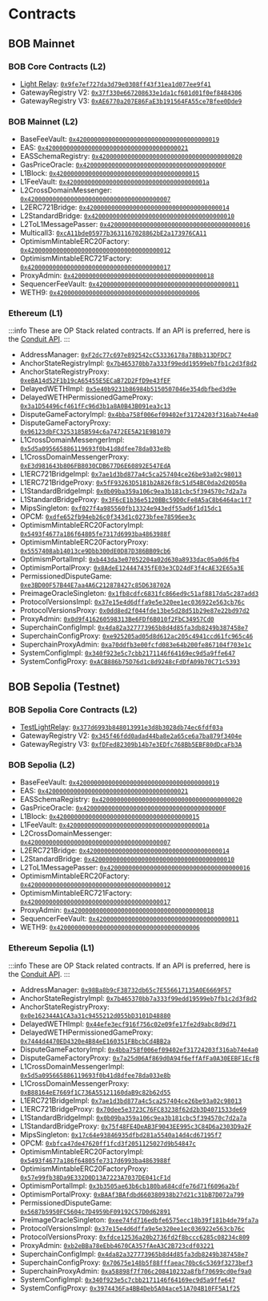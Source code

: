 # Contracts

## BOB Mainnet

### BOB Core Contracts (L2)

- [Light Relay](/docs/bob-chain/relay): [`0x9fe7ef727da3d79e0308ff43f31ea1d077ee9f41`](https://explorer.gobob.xyz/address/0x9fe7ef727da3d79e0308ff43f31ea1d077ee9f41)
- GatewayRegistry V2: [`0x37f330e667208633e1da1cf601d01f0ef8484306`](https://explorer.gobob.xyz/address/0x37f330e667208633e1da1cf601d01f0ef8484306)
- GatewayRegistry V3: [`0xAE6770a207E86FaE3b191564FA55ce7Bfee0Dde9`](https://explorer.gobob.xyz/address/0xAE6770a207E86FaE3b191564FA55ce7Bfee0Dde9)

### BOB Mainnet (L2)

- BaseFeeVault: [`0x4200000000000000000000000000000000000019`](https://explorer.gobob.xyz/address/0x4200000000000000000000000000000000000019)
- EAS: [`0x4200000000000000000000000000000000000021`](https://explorer.gobob.xyz/address/0x4200000000000000000000000000000000000021)
- EASSchemaRegistry: [`0x4200000000000000000000000000000000000020`](https://explorer.gobob.xyz/address/0x4200000000000000000000000000000000000020)
- GasPriceOracle: [`0x420000000000000000000000000000000000000F`](https://explorer.gobob.xyz/address/0x420000000000000000000000000000000000000F)
- L1Block: [`0x4200000000000000000000000000000000000015`](https://explorer.gobob.xyz/address/0x4200000000000000000000000000000000000015)
- L1FeeVault: [`0x420000000000000000000000000000000000001a`](https://explorer.gobob.xyz/address/0x420000000000000000000000000000000000001a)
- L2CrossDomainMessenger: [`0x4200000000000000000000000000000000000007`](https://explorer.gobob.xyz/address/0x4200000000000000000000000000000000000007)
- L2ERC721Bridge: [`0x4200000000000000000000000000000000000014`](https://explorer.gobob.xyz/address/0x4200000000000000000000000000000000000014)
- L2StandardBridge: [`0x4200000000000000000000000000000000000010`](https://explorer.gobob.xyz/address/0x4200000000000000000000000000000000000010)
- L2ToL1MessagePasser: [`0x4200000000000000000000000000000000000016`](https://explorer.gobob.xyz/address/0x4200000000000000000000000000000000000016)
- Multicall3: [`0xcA11bde05977b3631167028862bE2a173976CA11`](https://explorer.gobob.xyz/address/0xcA11bde05977b3631167028862bE2a173976CA11)
- OptimismMintableERC20Factory: [`0x4200000000000000000000000000000000000012`](https://explorer.gobob.xyz/address/0x4200000000000000000000000000000000000012)
- OptimismMintableERC721Factory: [`0x4200000000000000000000000000000000000017`](https://explorer.gobob.xyz/address/0x4200000000000000000000000000000000000017)
- ProxyAdmin: [`0x4200000000000000000000000000000000000018`](https://explorer.gobob.xyz/address/0x4200000000000000000000000000000000000018)
- SequencerFeeVault: [`0x4200000000000000000000000000000000000011`](https://explorer.gobob.xyz/address/0x4200000000000000000000000000000000000011)
- WETH9: [`0x4200000000000000000000000000000000000006`](https://explorer.gobob.xyz/address/0x4200000000000000000000000000000000000006)

### Ethereum (L1)

:::info
These are OP Stack related contracts. If an API is preferred, here is the [Conduit API](https://api.conduit.xyz/file/v1/optimism/contracts/bob-mainnet-0).
:::

- AddressManager: [`0xF2dc77c697e892542cC53336178a78Bb313DFDC7`](https://etherscan.io/address/0xF2dc77c697e892542cC53336178a78Bb313DFDC7)
- AnchorStateRegistryImpl: [`0x7b465370bb7a333f99edd19599eb7fb1c2d3f8d2`](https://etherscan.io/address/0x7b465370bb7a333f99edd19599eb7fb1c2d3f8d2)
- AnchorStateRegistryProxy: [`0xeBA14d52F1b19cA65455E5ECaB72D2FfD9e43fEF`](https://etherscan.io/address/0xeBA14d52F1b19cA65455E5ECaB72D2FfD9e43fEF)
- DelayedWETHImpl: [`0x5e40b9231b86984b5150507046e354dbfbed3d9e`](https://etherscan.io/address/0x5e40b9231b86984b5150507046e354dbfbed3d9e)
- DelayedWETHPermissionedGameProxy: [`0x3a1D54496cf461fFc96d3b1a8A0B43B091ea3c13`](https://etherscan.io/address/0x3a1D54496cf461fFc96d3b1a8A0B43B091ea3c13)
- DisputeGameFactoryImpl: [`0x4bba758f006ef09402ef31724203f316ab74e4a0`](https://etherscan.io/address/0x4bba758f006ef09402ef31724203f316ab74e4a0)
- DisputeGameFactoryProxy: [`0x96123dbFC3253185B594c6a7472EE5A21E9B1079`](https://etherscan.io/address/0x96123dbFC3253185B594c6a7472EE5A21E9B1079)
- L1CrossDomainMessengerImpl: [`0x5d5a095665886119693f0b41d8dfee78da033e8b`](https://etherscan.io/address/0x5d5a095665886119693f0b41d8dfee78da033e8b)
- L1CrossDomainMessengerProxy: [`0xE3d981643b806FB8030CDB677D6E60892E547EdA`](https://etherscan.io/address/0xE3d981643b806FB8030CDB677D6E60892E547EdA)
- L1ERC721BridgeImpl: [`0x7ae1d3bd877a4c5ca257404ce26be93a02c98013`](https://etherscan.io/address/0x7ae1d3bd877a4c5ca257404ce26be93a02c98013)
- L1ERC721BridgeProxy: [`0x5fF93263D5181b2A826f8c51d54BC0da2d20D50a`](https://etherscan.io/address/0x5fF93263D5181b2A826f8c51d54BC0da2d20D50a)
- L1StandardBridgeImpl: [`0x0b09ba359a106c9ea3b181cbc5f394570c7d2a7a`](https://etherscan.io/address/0x0b09ba359a106c9ea3b181cbc5f394570c7d2a7a)
- L1StandardBridgeProxy: [`0x3F6cE1b36e5120BBc59D0cFe8A5aC8b6464ac1f7`](https://etherscan.io/address/0x3F6cE1b36e5120BBc59D0cFe8A5aC8b6464ac1f7)
- MipsSingleton: [`0xf027f4a985560fb13324e943edf55ad6f1d15dc1`](https://etherscan.io/address/0xf027f4a985560fb13324e943edf55ad6f1d15dc1)
- OPCM: [`0xdfe652fb94eb26c0f343d1c0273bfee78596ee3c`](https://etherscan.io/address/0xdfe652fb94eb26c0f343d1c0273bfee78596ee3c)
- OptimismMintableERC20FactoryImpl: [`0x5493f4677a186f64805fe7317d6993ba4863988f`](https://etherscan.io/address/0x5493f4677a186f64805fe7317d6993ba4863988f)
- OptimismMintableERC20FactoryProxy: [`0x5557408ab14013ce9Dbb300dE0D87D386BB09cb6`](https://etherscan.io/address/0x5557408ab14013ce9Dbb300dE0D87D386BB09cb6)
- OptimismPortalImpl: [`0xb443da3e07052204a02d630a8933dac05a0d6fb4`](https://etherscan.io/address/0xb443da3e07052204a02d630a8933dac05a0d6fb4)
- OptimismPortalProxy: [`0x8AdeE124447435fE03e3CD24dF3f4cAE32E65a3E`](https://etherscan.io/address/0x8AdeE124447435fE03e3CD24dF3f4cAE32E65a3E)
- PermissionedDisputeGame: [`0xe3BD00F57B44E7aa4A6C212878427c85D638702A`](https://etherscan.io/address/0xe3BD00F57B44E7aa4A6C212878427c85D638702A)
- PreimageOracleSingleton: [`0x1fb8cdfc6831fc866ed9c51af8817da5c287add3`](https://etherscan.io/address/0x1fb8cdfc6831fc866ed9c51af8817da5c287add3)
- ProtocolVersionsImpl: [`0x37e15e4d6dffa9e5e320ee1ec036922e563cb76c`](https://etherscan.io/address/0x37e15e4d6dffa9e5e320ee1ec036922e563cb76c)
- ProtocolVersionsProxy: [`0x0dd8ed2f044fde13be5d28d51b29e87e22bd97d2`](https://etherscan.io/address/0x0dd8ed2f044fde13be5d28d51b29e87e22bd97d2)
- ProxyAdmin: [`0x0d9f416260598313Be6FDf6B010f2FbC34957Cd0`](https://etherscan.io/address/0x0d9f416260598313Be6FDf6B010f2FbC34957Cd0)
- SuperchainConfigImpl: [`0x4da82a327773965b8d4d85fa3db8249b387458e7`](https://etherscan.io/address/0x4da82a327773965b8d4d85fa3db8249b387458e7)
- SuperchainConfigProxy: [`0xe925205ad05d8d612ac205c4941ccd61fc965c46`](https://etherscan.io/address/0xe925205ad05d8d612ac205c4941ccd61fc965c46)
- SuperchainProxyAdmin: [`0xa70ddfb3e00fcfd083e64b200fe867104f703e1c`](https://etherscan.io/address/0xa70ddfb3e00fcfd083e64b200fe867104f703e1c)
- SystemConfigImpl: [`0x340f923e5c7cbb2171146f64169ec9d5a9ffe647`](https://etherscan.io/address/0x340f923e5c7cbb2171146f64169ec9d5a9ffe647)
- SystemConfigProxy: [`0xACB886b75D76d1c8d9248cFdDfA09b70C71c5393`](https://etherscan.io/address/0xACB886b75D76d1c8d9248cFdDfA09b70C71c5393)

## BOB Sepolia (Testnet)

### BOB Sepolia Core Contracts (L2)

- [TestLightRelay](/docs/bob-chain/relay): [`0x377d6993b848013991e3d8b3028db74ec6fdf03a`](https://bob-sepolia.explorer.gobob.xyz/address/0x377d6993b848013991e3d8b3028db74ec6fdf03a)
- GatewayRegistry V2: [`0x345f46fdd0adad44ba8e2a65ce6a7ba879f3404e`](https://bob-sepolia.explorer.gobob.xyz/address/0x345f46fdd0adad44ba8e2a65ce6a7ba879f3404e)
- GatewayRegistry V3: [`0xfDFed82309b14b7e3EDfc768Bb5EBF80dDcaFb3A`](https://bob-sepolia.explorer.gobob.xyz/address/0xfDFed82309b14b7e3EDfc768Bb5EBF80dDcaFb3A)

### BOB Sepolia (L2)

- BaseFeeVault: [`0x4200000000000000000000000000000000000019`](https://bob-sepolia.explorer.gobob.xyz/address/0x4200000000000000000000000000000000000019)
- EAS: [`0x4200000000000000000000000000000000000021`](https://bob-sepolia.explorer.gobob.xyz/address/0x4200000000000000000000000000000000000021)
- EASSchemaRegistry: [`0x4200000000000000000000000000000000000020`](https://bob-sepolia.explorer.gobob.xyz/address/0x4200000000000000000000000000000000000020)
- GasPriceOracle: [`0x420000000000000000000000000000000000000F`](https://bob-sepolia.explorer.gobob.xyz/address/0x420000000000000000000000000000000000000F)
- L1Block: [`0x4200000000000000000000000000000000000015`](https://bob-sepolia.explorer.gobob.xyz/address/0x4200000000000000000000000000000000000015)
- L1FeeVault: [`0x420000000000000000000000000000000000001a`](https://bob-sepolia.explorer.gobob.xyz/address/0x420000000000000000000000000000000000001a)
- L2CrossDomainMessenger: [`0x4200000000000000000000000000000000000007`](https://bob-sepolia.explorer.gobob.xyz/address/0x4200000000000000000000000000000000000007)
- L2ERC721Bridge: [`0x4200000000000000000000000000000000000014`](https://bob-sepolia.explorer.gobob.xyz/address/0x4200000000000000000000000000000000000014)
- L2StandardBridge: [`0x4200000000000000000000000000000000000010`](https://bob-sepolia.explorer.gobob.xyz/address/0x4200000000000000000000000000000000000010)
- L2ToL1MessagePasser: [`0x4200000000000000000000000000000000000016`](https://bob-sepolia.explorer.gobob.xyz/address/0x4200000000000000000000000000000000000016)
- OptimismMintableERC20Factory: [`0x4200000000000000000000000000000000000012`](https://bob-sepolia.explorer.gobob.xyz/address/0x4200000000000000000000000000000000000012)
- OptimismMintableERC721Factory: [`0x4200000000000000000000000000000000000017`](https://bob-sepolia.explorer.gobob.xyz/address/0x4200000000000000000000000000000000000017)
- ProxyAdmin: [`0x4200000000000000000000000000000000000018`](https://bob-sepolia.explorer.gobob.xyz/address/0x4200000000000000000000000000000000000018)
- SequencerFeeVault: [`0x4200000000000000000000000000000000000011`](https://bob-sepolia.explorer.gobob.xyz/address/0x4200000000000000000000000000000000000011)
- WETH9: [`0x4200000000000000000000000000000000000006`](https://bob-sepolia.explorer.gobob.xyz/address/0x4200000000000000000000000000000000000006)

### Ethereum Sepolia (L1)

:::info
These are OP Stack related contracts. If an API is preferred, here is the [Conduit API](https://api.conduit.xyz/file/v1/optimism/contracts/bob-sepolia-dm6uw0yhh3).
:::

- AddressManager: [`0x98Ba8b9cF38732db65c7E556617135A0E6669F57`](https://sepolia.etherscan.io/address/0x98Ba8b9cF38732db65c7E556617135A0E6669F57)
- AnchorStateRegistryImpl: [`0x7b465370bb7a333f99edd19599eb7fb1c2d3f8d2`](https://sepolia.etherscan.io/address/0x7b465370bb7a333f99edd19599eb7fb1c2d3f8d2)
- AnchorStateRegistryProxy: [`0x0e162344A1CA3a31c9455212d055bD3101D48880`](https://sepolia.etherscan.io/address/0x0e162344A1CA3a31c9455212d055bD3101D48880)
- DelayedWETHImpl: [`0x44efe3ecf916f756c02e09fe17fe2d9abc8d9d71`](https://sepolia.etherscan.io/address/0x44efe3ecf916f756c02e09fe17fe2d9abc8d9d71)
- DelayedWETHPermissionedGameProxy: [`0x7444d4470ED4320e4B84eE160351FBbcbCd4BB2a`](https://sepolia.etherscan.io/address/0x7444d4470ED4320e4B84eE160351FBbcbCd4BB2a)
- DisputeGameFactoryImpl: [`0x4bba758f006ef09402ef31724203f316ab74e4a0`](https://sepolia.etherscan.io/address/0x4bba758f006ef09402ef31724203f316ab74e4a0)
- DisputeGameFactoryProxy: [`0x7a25d06Af869d0A94f6effAfFa0A30EEBF1EcfB`](https://sepolia.etherscan.io/address/0x7a25d06Af869d0A94f6effAfFa0A30EEBF1EcfB)
- L1CrossDomainMessengerImpl: [`0x5d5a095665886119693f0b41d8dfee78da033e8b`](https://sepolia.etherscan.io/address/0x5d5a095665886119693f0b41d8dfee78da033e8b)
- L1CrossDomainMessengerProxy: [`0xB88164eE7669f1C736A55121160daB9c82b62d55`](https://sepolia.etherscan.io/address/0xB88164eE7669f1C736A55121160daB9c82b62d55)
- L1ERC721BridgeImpl: [`0x7ae1d3bd877a4c5ca257404ce26be93a02c98013`](https://sepolia.etherscan.io/address/0x7ae1d3bd877a4c5ca257404ce26be93a02c98013)
- L1ERC721BridgeProxy: [`0x70dee5e3723C76FC83238f62d2b3D4071533de69`](https://sepolia.etherscan.io/address/0x70dee5e3723C76FC83238f62d2b3D4071533de69)
- L1StandardBridgeImpl: [`0x0b09ba359a106c9ea3b181cbc5f394570c7d2a7a`](https://sepolia.etherscan.io/address/0x0b09ba359a106c9ea3b181cbc5f394570c7d2a7a)
- L1StandardBridgeProxy: [`0x75f48FE4DeAB3F9043EE995c3C84D6a2303D9a2F`](https://sepolia.etherscan.io/address/0x75f48FE4DeAB3F9043EE995c3C84D6a2303D9a2F)
- MipsSingleton: [`0x17c64e93846935dfbd281a5540a14d4cd67195f7`](https://sepolia.etherscan.io/address/0x17c64e93846935dfbd281a5540a14d4cd67195f7)
- OPCM: [`0xbfca47de47620ff1fcd3f2051125027d9b54847c`](https://sepolia.etherscan.io/address/0xbfca47de47620ff1fcd3f2051125027d9b54847c)
- OptimismMintableERC20FactoryImpl: [`0x5493f4677a186f64805fe7317d6993ba4863988f`](https://sepolia.etherscan.io/address/0x5493f4677a186f64805fe7317d6993ba4863988f)
- OptimismMintableERC20FactoryProxy: [`0x57e99fb38Da9E332D0D13A7223A7037DE041cF1d`](https://sepolia.etherscan.io/address/0x57e99fb38Da9E332D0D13A7223A7037DE041cF1d)
- OptimismPortalImpl: [`0x3b3505ae63b6cb180ba684cdfe76d71f6096a2bf`](https://sepolia.etherscan.io/address/0x3b3505ae63b6cb180ba684cdfe76d71f6096a2bf)
- OptimismPortalProxy: [`0xBAAf3BAfdbd660380938b27d21c31bB7D072a799`](https://sepolia.etherscan.io/address/0xBAAf3BAfdbd660380938b27d21c31bB7D072a799)
- PermissionedDisputeGame: [`0x5687b5950FC5604c7D4959bF09192C57D0d62891`](https://sepolia.etherscan.io/address/0x5687b5950FC5604c7D4959bF09192C57D0d62891)
- PreimageOracleSingleton: [`0xee74fd716edbfe6575ecc18b39f181b4de79fa7a`](https://sepolia.etherscan.io/address/0xee74fd716edbfe6575ecc18b39f181b4de79fa7a)
- ProtocolVersionsImpl: [`0x37e15e4d6dffa9e5e320ee1ec036922e563cb76c`](https://sepolia.etherscan.io/address/0x37e15e4d6dffa9e5e320ee1ec036922e563cb76c)
- ProtocolVersionsProxy: [`0xfdce12536a20b2736fd2f8bccc6285c08234c809`](https://sepolia.etherscan.io/address/0xfdce12536a20b2736fd2f8bccc6285c08234c809)
- ProxyAdmin: [`0xb2eBBa78eEbb4670CA357fAeA3C2B723cdf03221`](https://sepolia.etherscan.io/address/0xb2eBBa78eEbb4670CA357fAeA3C2B723cdf03221)
- SuperchainConfigImpl: [`0x4da82a327773965b8d4d85fa3db8249b387458e7`](https://sepolia.etherscan.io/address/0x4da82a327773965b8d4d85fa3db8249b387458e7)
- SuperchainConfigProxy: [`0x70675e148b5f88fffaeac70bc6c5369f3273bef3`](https://sepolia.etherscan.io/address/0x70675e148b5f88fffaeac70bc6c5369f3273bef3)
- SuperchainProxyAdmin: [`0xa58898f7f706c208410232a8fbf70699cd0ef9a0`](https://sepolia.etherscan.io/address/0xa58898f7f706c208410232a8fbf70699cd0ef9a0)
- SystemConfigImpl: [`0x340f923e5c7cbb2171146f64169ec9d5a9ffe647`](https://sepolia.etherscan.io/address/0x340f923e5c7cbb2171146f64169ec9d5a9ffe647)
- SystemConfigProxy: [`0x3974436Fa4BB4Deb5A04ace51A704B10FF5A1f25`](https://sepolia.etherscan.io/address/0x3974436Fa4BB4Deb5A04ace51A704B10FF5A1f25)

